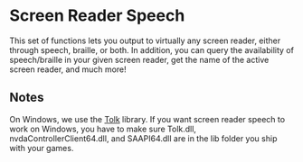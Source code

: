 # Screen Reader Speech
This set of functions lets you output to virtually any screen reader, either through speech, braille, or both. In addition, you can query the availability of speech/braille in your given screen reader, get the name of the active screen reader, and much more!

## Notes
On Windows, we use the [Tolk](https://github.com/dkager/tolk) library. If you want screen reader speech to work on Windows, you have to make sure Tolk.dll, nvdaControllerClient64.dll, and SAAPI64.dll are in the lib folder you ship with your games.
